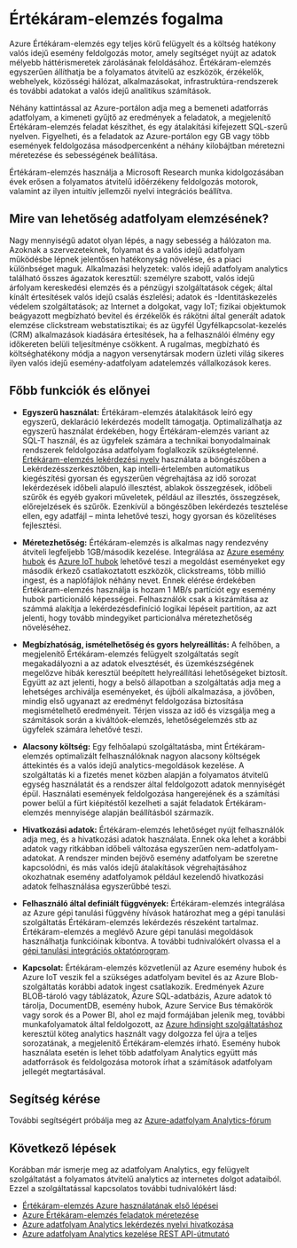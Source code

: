 <properties 
    pageTitle="Értékáram-elemzés – bevezetés |} Microsoft Azure" 
    description="Tudjon meg többet az adatfolyam Analytics, olyan felügyelt szolgáltatás, amely segít a dolog Internet (IoT) adatfolyam adatainak elemzése a lapra." 
    keywords="Analytics szolgáltatásként, felügyelt szolgáltatásokat, a adatfolyam feldolgozása, a folyamatos átvitelű analytics, Mit nevezünk Értékáram-elemzés"
    services="stream-analytics" 
    documentationCenter="" 
    authors="jeffstokes72" 
    manager="jhubbard" 
    editor="cgronlun"/>

<tags 
    ms.service="stream-analytics" 
    ms.devlang="na" 
    ms.topic="get-started-article" 
    ms.tgt_pltfrm="na" 
    ms.workload="data-services" 
    ms.date="09/26/2016" 
    ms.author="jeffstok"/>


# <a name="what-is-stream-analytics"></a>Értékáram-elemzés fogalma

Azure Értékáram-elemzés egy teljes körű felügyelt és a költség hatékony valós idejű esemény feldolgozás motor, amely segítséget nyújt az adatok mélyebb háttérismeretek zárolásának feloldásához. Értékáram-elemzés egyszerűen állíthatja be a folyamatos átvitelű az eszközök, érzékelők, webhelyek, közösségi hálózat, alkalmazásokat, infrastruktúra-rendszerek és további adatokat a valós idejű analitikus számítások.

Néhány kattintással az Azure-portálon adja meg a bemeneti adatforrás adatfolyam, a kimeneti gyűjtő az eredmények a feladatok, a megjelenítő Értékáram-elemzés feladat készíthet, és egy átalakítási kifejezett SQL-szerű nyelven. Figyelheti, és a feladatok az Azure-portálon egy GB vagy több események feldolgozása másodpercenként a néhány kilobájtban méretezni méretezése és sebességének beállítása.

Értékáram-elemzés használja a Microsoft Research munka kidolgozásában évek erősen a folyamatos átvitelű időérzékeny feldolgozás motorok, valamint az ilyen intuitív jellemzői nyelvi integrációs beállítva.

## <a name="what-can-i-use-stream-analytics-for"></a>Mire van lehetőség adatfolyam elemzésének?
Nagy mennyiségű adatot olyan lépés, a nagy sebesség a hálózaton ma. Azoknak a szervezeteknek, folyamat és a valós idejű adatfolyam működésbe lépnek jelentősen hatékonyság növelése, és a piaci különbséget maguk. Alkalmazási helyzetek: valós idejű adatfolyam analytics található összes ágazatok keresztül: személyre szabott, valós idejű árfolyam kereskedési elemzés és a pénzügyi szolgáltatások cégek; által kínált értesítések valós idejű csalás észlelési; adatok és -Identitáskezelés védelem szolgáltatások; az Internet a dolgokat, vagy IoT; fizikai objektumok beágyazott megbízható bevitel és érzékelők és rákötni által generált adatok elemzése clickstream webstatisztikai; és az ügyfél Ügyfélkapcsolat-kezelés (CRM) alkalmazások kiadására értesítések, ha a felhasználói élmény egy időkereten belüli teljesítménye csökkent. A rugalmas, megbízható és költséghatékony módja a nagyon versenytársak modern üzleti világ sikeres ilyen valós idejű esemény-adatfolyam adatelemzés vállalkozások keres.

## <a name="key-capabilities-and-benefits"></a>Főbb funkciók és előnyei
-   **Egyszerű használat:** Értékáram-elemzés átalakítások leíró egy egyszerű, deklaráció lekérdezés modellt támogatja. Optimalizálhatja az egyszerű használat érdekében, hogy Értékáram-elemzés variant az SQL-T használ, és az ügyfelek számára a technikai bonyodalmainak rendszerek feldolgozása adatfolyam foglalkozik szükségtelenné. [Értékáram-elemzés lekérdezési nyelv](https://msdn.microsoft.com/library/azure/dn834998.aspx) használata a böngészőben a Lekérdezésszerkesztőben, kap intelli-értelemben automatikus kiegészítési gyorsan és egyszerűen végrehajtása az idő sorozat lekérdezések időbeli alapuló illesztést, ablakok összegzések, időbeli szűrők és egyéb gyakori műveletek, például az illesztés, összegzések, előrejelzések és szűrők. Ezenkívül a böngészőben lekérdezés tesztelése ellen, egy adatfájl – minta lehetővé teszi, hogy gyorsan és közelítéses fejlesztési.  

-   **Méretezhetőség:** Értékáram-elemzés is alkalmas nagy rendezvény átviteli legfeljebb 1GB/második kezelése. Integrálása az [Azure esemény hubok](https://azure.microsoft.com/services/event-hubs/) és [Azure IoT hubok](https://azure.microsoft.com/services/iot-hub/) lehetővé teszi a megoldást eseményeket egy második érkező csatlakoztatott eszközök, clickstreams, több millió ingest, és a naplófájlok néhány nevet. Ennek elérése érdekében Értékáram-elemzés használja is hozam 1 MB/s partíciót egy esemény hubok particionáló képességei. Felhasználók csak a kiszámítása az számmá alakítja a lekérdezésdefiníció logikai lépéseit partition, az azt jelenti, hogy tovább mindegyiket particionálva méretezhetőség növeléséhez.  

-   **Megbízhatóság, ismételhetőség és gyors helyreállítás:** A felhőben, a megjelenítő Értékáram-elemzés felügyelt szolgáltatás segít megakadályozni a az adatok elvesztését, és üzemkészségének megelőzve hibák keresztül beépített helyreállítási lehetőségeket biztosít. Együtt az azt jelenti, hogy a belső állapotban a szolgáltatás adja meg a lehetséges archiválja eseményeket, és újbóli alkalmazása, a jövőben, mindig első ugyanazt az eredményt feldolgozása biztosítása megismételhető eredményeit. Térjen vissza az idő és vizsgálja meg a számítások során a kiváltóok-elemzés, lehetőségelemzés stb az ügyfelek számára lehetővé teszi.  

-   **Alacsony költség:** Egy felhőalapú szolgáltatásba, mint Értékáram-elemzés optimalizált felhasználóknak nagyon alacsony költségek áttekintés és a valós idejű analytics-megoldások kezelése. A szolgáltatás ki a fizetés menet közben alapján a folyamatos átvitelű egység használatát és a rendszer által feldolgozott adatok mennyiségét épül. Használati események feldolgozása hangerejének és a számítási power belül a fürt kiépítéstől kezelheti a saját feladatok Értékáram-elemzés mennyisége alapján beállításból származik.  

-   **Hivatkozási adatok:** Értékáram-elemzés lehetőséget nyújt felhasználók adja meg, és a hivatkozási adatok használata. Ennek oka lehet a korábbi adatok vagy ritkábban időbeli változása egyszerűen nem-adatfolyam-adatokat. A rendszer minden bejövő esemény adatfolyam be szeretne kapcsolódni, és más valós idejű átalakítások végrehajtásához okozhatnak esemény adatfolyamok például kezelendő hivatkozási adatok felhasználása egyszerűbbé teszi.  

-   **Felhasználó által definiált függvények:** Értékáram-elemzés integrálása az Azure gépi tanulási függvény hívások határozhat meg a gépi tanulási szolgáltatás Értékáram-elemzés lekérdezés részeként tartalmaz. Értékáram-elemzés a meglévő Azure gépi tanulási megoldások használhatja funkcióinak kibontva. A további tudnivalókért olvassa el a [gépi tanulási integrációs oktatóprogram](stream-analytics-machine-learning-integration-tutorial.md).

-   **Kapcsolat:** Értékáram-elemzés közvetlenül az Azure esemény hubok és Azure IoT veszik fel a szükséges adatfolyam bevitel és az Azure Blob-szolgáltatás korábbi adatok ingest csatlakozik. Eredmények Azure BLOB-tároló vagy táblázatok, Azure SQL-adatbázis, Azure adatok tó tárolja, DocumentDB, esemény hubok, Azure Service Bus témakörök vagy sorok és a Power BI, ahol ez majd formájában jelenik meg, további munkafolyamatok által feldolgozott, az [Azure hdinsight szolgáltatáshoz](https://azure.microsoft.com/services/hdinsight/) keresztül köteg analytics használt vagy dolgozza fel újra a teljes sorozatának, a megjelenítő Értékáram-elemzés írható. Esemény hubok használata esetén is lehet több adatfolyam Analytics együtt más adatforrások és feldolgozása motorok írhat a számítások adatfolyam jellegét megtartásával.  

## <a name="get-help"></a>Segítség kérése
További segítségért próbálja meg az [Azure-adatfolyam Analytics-fórum](https://social.msdn.microsoft.com/Forums/en-US/home?forum=AzureStreamAnalytics)

## <a name="next-steps"></a>Következő lépések
Korábban már ismerje meg az adatfolyam Analytics, egy felügyelt szolgáltatást a folyamatos átvitelű analytics az internetes dolgot adataiból. Ezzel a szolgáltatással kapcsolatos további tudnivalókért lásd:

- [Értékáram-elemzés Azure használatának első lépései](stream-analytics-get-started.md)
- [Azure Értékáram-elemzés feladatok méretezése](stream-analytics-scale-jobs.md)
- [Azure adatfolyam Analytics lekérdezés nyelvi hivatkozása](https://msdn.microsoft.com/library/azure/dn834998.aspx)
- [Azure adatfolyam Analytics kezelése REST API-útmutató](https://msdn.microsoft.com/library/azure/dn835031.aspx)

